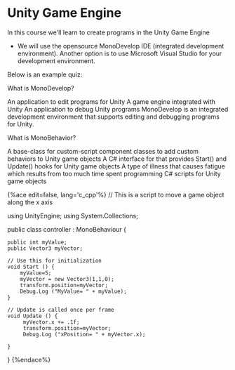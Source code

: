 # Unity Game Engine

In this course we'll learn to create programs in the Unity Game Engine

- We will use the opensource MonoDevelop IDE (integrated development environment). Another option is to use Microsoft Visual Studio for your development environment.

Below is an example quiz:
<quiz name="Quiz1">
    <question multiple>
        <p>What is MonoDevelop?</p>
        <answer correct>An application to edit programs for Unity</answer>
        <answer>A game engine integrated with Unity</answer>
        <answer correct>An application to debug Unity programs</answer>
        <explanation>MonoDevelop is an integrated development environment that supports editing and debugging programs for Unity.</explanation>
    </question>
    <question>
        <p>What is MonoBehavior?</p>
        <answer correct>A base-class for custom-script component classes to add custom behaviors to Unity game objects</answer>
        <answer>A C# interface for that provides Start() and Update() hooks for Unity game objects  </answer>
        <answer>A type of illness that causes fatigue which results from too much time spent programming C# scripts for Unity game objects </answer>
    </question>
</quiz>

{%ace edit=false, lang='c_cpp'%}
// This is a script to move a game object along the x axis

using UnityEngine;
using System.Collections;

public class controller : MonoBehaviour {

	public int myValue;
	public Vector3 myVector;
    
	// Use this for initialization
	void Start () {
		myValue=5;
		myVector = new Vector3(1,1,0);
		transform.position=myVector;
		Debug.Log ("MyValue= " + myValue);
	}
	
	// Update is called once per frame
	void Update () {
	     myVector.x += .1f;
	     transform.position=myVector;
	     Debug.Log ("xPosition= " + myVector.x);
	     
	}
}
{%endace%}



